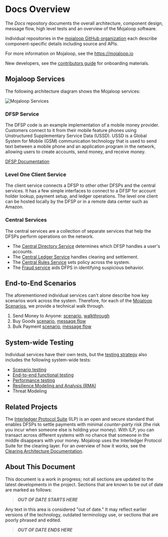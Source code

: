 # Docs Overview
The _Docs_ repository documents the overall architecture, component design, message flow, high level tests and an overview of the Mojaloop software. 

Individual repositories in the [mojaloop GitHub organization](https://github.com/mojaloop/) each describe component-specific details including source and APIs.

For more information on Mojaloop, see the https://mojaloop.io

New developers, see the [contributors guide](https://github.com/mojaloop/mojaloop/blob/master/contribute.md) for onboarding materials.

## Mojaloop Services
The following architecture diagram shows the Mojaloop services:

![Mojaloop Services](./Wiki/Basic%20Overview.png)

### DFSP Service
The DFSP code is an example implementation of a mobile money provider. Customers connect to it from their mobile feature phones using Unstructured Supplementary Service Data (USSD). USSD is a Global System for Mobile (GSM) communication technology that is used to send text between a mobile phone and an application program in the network, allowing users to create accounts, send money, and receive money.

[DFSP Documentation](./DFSP)

### Level One Client Service
The client service connects a DFSP to other other DFSPs and the central services. It has a few simple interfaces to connect to a DFSP for account holder lookup, payment setup, and ledger operations. The level one client can be hosted locally by the DFSP or in a remote data center such as Amazon.

### Central Services
The central services are a collection of separate services that help the DFSPs perform operations on the network.

- The [Central Directory Service](./CentralDirectory) determines which DFSP handles a user's accounts.
- The [Central Ledger Service](./CentralLedger) handles clearing and settlement.
- The [Central Rules Service](./CentralRules) sets policy across the system.
- The [Fraud service](https://github.com/mojaloop/central-fraud-sharing) aids DFPS in identifying suspicious behavior.

## End-to-End Scenarios
The aforementioned individual services can't alone describe how key scenarios work across the system. Therefore, for each of the [Mojaloop Scenarios](https://github.com/mojaloop/docs/blob/master/scenarios.md), we provide a technical walk through.

1. Send Money to Anyone: [scenario](https://github.com/mojaloop/Docs/blob/master/scenarios.md#send-money-to-anyone),  [walkthrough](./LevelOneClient/scenarios/Send%20Payment.md)
2. Buy Goods [scenario](https://github.com/mojaloop/Docs/blob/master/scenarios.md#buy-goods---pending-transactions), [message flow](./DFSP/PendingTransactions/README.md)
3. Bulk Payment [scenario](https://github.com/mojaloop/Docs/blob/master/scenarios.md#bulk-payments), [message flow](./DFSP/BulkPayment/README.md)

## System-wide Testing
Individual services have their own tests, but the [testing strategy](https://github.com/mojaloop/mojaloop/blob/master/contribute/Testing-strategy.md) also includes the following system-wide tests:

- [Scenario testing](https://github.com/mojaloop/Docs/blob/master/test/end-to-end/readme.md)
- [End-to-end functional testing](https://github.com/mojaloop/interop-functional-tests/blob/master/README.md)
- [Performance testing](https://github.com/mojaloop/Docs/blob/master/test/performance/Performance%20Testing%20Summary.pdf)
- [Resilience Modeling and Analysis (RMA)](https://github.com/mojaloop/Docs/blob/master/test/RMA.md)
- Threat Modeling

## Related Projects
The [Interledger Protocol Suite](https://interledger.org/) (ILP) is an open and secure standard that enables DFSPs to settle payments with minimal _counter-party risk_ (the risk you incur when someone else is holding your money). With ILP, you can transact across different systems with no chance that someone in the middle disappears with your money. Mojaloop uses the Interledger Protocol Suite for the clearing layer. For an overview of how it works, see the [Clearing Architecture Documentation](https://github.com/mojaloop/Docs/blob/master/ILP/README.md).

## About This Document

This document is a work in progress; not all sections are updated to the latest developments in the project. Sections that are known to be out of date are marked as follows:

> ***OUT OF DATE STARTS HERE***

Any text in this area is considered "out of date." It may reflect earlier versions of the technology, outdated terminology use, or sections that are poorly phrased and edited.

> ***OUT OF DATE ENDS HERE***
